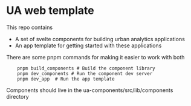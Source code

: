 # UA web template

This repo contains 

- A set of svelte components for building urban analytics applications
- An app template for getting started with these applications

There are some pnpm commands for making it easier to work with both 

```
    pnpm build_components # Build the component library
    pnpm dev_components # Run the component dev server
    pnpm dev_app  # Run the app template
```

Components should live in the ua-components/src/lib/components directory 



